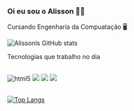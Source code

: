 ### Oi eu sou o Alisson 🖐🏾

Cursando Engenharia da Compuatação 🖥️

![Alissonls GitHub stats](https://github-readme-stats.vercel.app/api?username=alissonls&show_icons=true&theme=tokyonight)


Tecnologias que trabalho no dia

<div style="display: inline_block"><br>
 <img alt="html5" src="https://img.shields.io/badge/HTML5-E34F26?style=for-the-badge&logo=html5&logoColor=white">
   <img src="https://img.shields.io/badge/CSS3-1572B6?style=for-the-badge&logo=css3&logoColor=white">
  <img src="https://img.shields.io/badge/JavaScript-F7DF1E?style=for-the-badge&logo=javascript&logoColor=black">
 <img src="https://img.shields.io/badge/Node.js-43853D?style=for-the-badge&logo=node.js&logoColor=white">
  
  
  </div><br>



[![Top Langs](https://github-readme-stats.vercel.app/api/top-langs/?username=alissonls&layout=donut)](https://github.com/anuraghazra/github-readme-stats)
